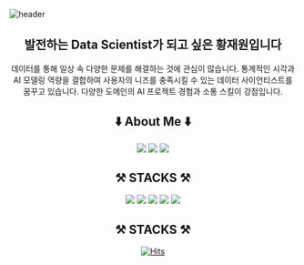 
![header](https://capsule-render.vercel.app/api?type=wave&color=auto&height=300&section=header&text=Emperorone%20Github&fontSize=90)

<div align=center><h2>발전하는 Data Scientist가 되고 싶은 황재원입니다</h1></div>

<div align=center> 
데이터를 통해 일상 속 다양한 문제를 해결하는 것에 관심이 많습니다. 통계적인 시각과 AI 모델링 역량을 결합하여 사용자의 니즈를 충족시킬 수 있는 데이터 사이언티스트를 꿈꾸고 있습니다. 
다양한 도메인의 AI 프로젝트 경험과 소통 스킬이 강점입니다. </br>






</div>
<div align=center><h2>⬇️ About Me ⬇️</h1></div>
<div align=center> 
<a href="https://www.linkedin.com/in/jaewon-hwang-359498224/" target="_blank"><img src="https://img.shields.io/badge/LinkedIn-0A66C2?style=flat-square&logo=LinkedIn&logoColor=blue"/></a>
<a href="https://emperor-one-data-study.tistory.com/" target="_blank"><img src="https://img.shields.io/badge/Tistory-000000?style=flat-square&logo=Tistory&logoColor=orange"/></a>
<a href="https://alpine-fender-f1b.notion.site/Jaewon-Hwang-Portfolio-3987d7365141487aa2005f33e0d4b00a?pvs=4" target="_blank"><img src="https://img.shields.io/badge/aboutdotme-00A98F?style=flat-square&logo=aboutdotme&logoColor=white"/></a>

<div align=center><h2>⚒ STACKS ⚒</h1></div>

<div align=center> 
<img src="https://img.shields.io/badge/python-3776AB?style=for-the-badge&logo=python&logoColor=white"> 
<img src="https://img.shields.io/badge/Pytorch-EE4C2C?style=for-the-badge&logo=Pytorch&logoColor=white"> 
<img src="https://img.shields.io/badge/MySQL-4479A1?style=for-the-badge&logo=MySQL&logoColor=white"> 
<img src="https://img.shields.io/badge/Tableau-E97627?style=for-the-badge&logo=Tableau&logoColor=white"> 
<img src="https://img.shields.io/badge/Notion-000000?style=for-the-badge&logo=Notion&logoColor=white">  

<div align=center><h2>⚒ STACKS ⚒</h1></div>
</div>




[![Hits](https://hits.seeyoufarm.com/api/count/incr/badge.svg?url=https%3A%2F%2Fgithub.com%2FHwangJae-won&count_bg=%23B27DFF&title_bg=%23969696&icon=github.svg&icon_color=%23E7E7E7&title=%EB%B0%A9%EB%AC%B8%EC%9E%90%EC%88%98+&edge_flat=false)](https://hits.seeyoufarm.com)
